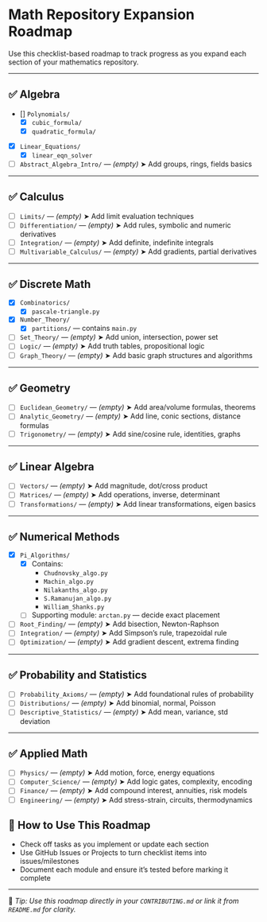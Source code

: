 # Math Repository Expansion Roadmap

Use this checklist-based roadmap to track progress as you expand each section of your mathematics repository.

---

## ✅ Algebra

- [] `Polynomials/`
  - [x] `cubic_formula/`
  - [x] `quadratic_formula/`
- [x] `Linear_Equations/`
  - [x] `linear_eqn_solver`
- [ ] `Abstract_Algebra_Intro/` — *(empty)* ➤ Add groups, rings, fields basics

---

## ✅ Calculus

- [ ] `Limits/` — *(empty)* ➤ Add limit evaluation techniques
- [ ] `Differentiation/` — *(empty)* ➤ Add rules, symbolic and numeric derivatives
- [ ] `Integration/` — *(empty)* ➤ Add definite, indefinite integrals
- [ ] `Multivariable_Calculus/` — *(empty)* ➤ Add gradients, partial derivatives

---

## ✅ Discrete Math

- [x] `Combinatorics/`
  - [x]  `pascale-triangle.py`
- [x] `Number_Theory/`
  - [x] `partitions/` — contains `main.py`
- [ ] `Set_Theory/` — *(empty)* ➤ Add union, intersection, power set
- [ ] `Logic/` — *(empty)* ➤ Add truth tables, propositional logic
- [ ] `Graph_Theory/` — *(empty)* ➤ Add basic graph structures and algorithms

---

## ✅ Geometry

- [ ] `Euclidean_Geometry/` — *(empty)* ➤ Add area/volume formulas, theorems
- [ ] `Analytic_Geometry/` — *(empty)* ➤ Add line, conic sections, distance formulas
- [ ] `Trigonometry/` — *(empty)* ➤ Add sine/cosine rule, identities, graphs

---

## ✅ Linear Algebra

- [ ] `Vectors/` — *(empty)* ➤ Add magnitude, dot/cross product
- [ ] `Matrices/` — *(empty)* ➤ Add operations, inverse, determinant
- [ ] `Transformations/` — *(empty)* ➤ Add linear transformations, eigen basics

---

## ✅ Numerical Methods

- [x] `Pi_Algorithms/`
  - [x] Contains:
    - `Chudnovsky_algo.py`
    - `Machin_algo.py`
    - `Nilakanths_algo.py`
    - `S.Ramanujan_algo.py`
    - `William_Shanks.py`
  - [ ] Supporting module: `arctan.py` — decide exact placement
- [ ] `Root_Finding/` — *(empty)* ➤ Add bisection, Newton-Raphson
- [ ] `Integration/` — *(empty)* ➤ Add Simpson’s rule, trapezoidal rule
- [ ] `Optimization/` — *(empty)* ➤ Add gradient descent, extrema finding

---

## ✅ Probability and Statistics

- [ ] `Probability_Axioms/` — *(empty)* ➤ Add foundational rules of probability
- [ ] `Distributions/` — *(empty)* ➤ Add binomial, normal, Poisson
- [ ] `Descriptive_Statistics/` — *(empty)* ➤ Add mean, variance, std deviation

---

## ✅ Applied Math

- [ ] `Physics/` — *(empty)* ➤ Add motion, force, energy equations
- [ ] `Computer_Science/` — *(empty)* ➤ Add logic gates, complexity, encoding
- [ ] `Finance/` — *(empty)* ➤ Add compound interest, annuities, risk models
- [ ] `Engineering/` — *(empty)* ➤ Add stress-strain, circuits, thermodynamics

## 🔁 How to Use This Roadmap

- Check off tasks as you implement or update each section
- Use GitHub Issues or Projects to turn checklist items into issues/milestones
- Document each module and ensure it’s tested before marking it complete

---

🧠 *Tip: Use this roadmap directly in your `CONTRIBUTING.md` or link it from `README.md` for clarity.*
